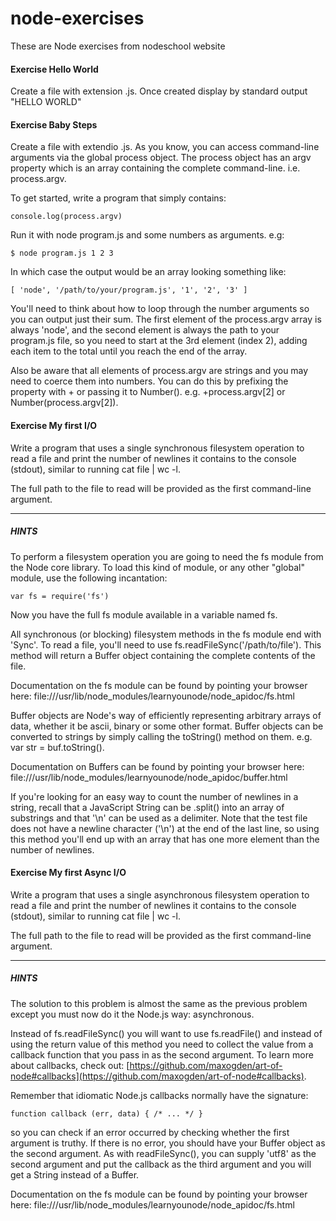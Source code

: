 # node-exercises
These are Node exercises from nodeschool website

#### Exercise Hello World

Create a file with extension .js. Once created display by standard output "HELLO WORLD"

#### Exercise Baby Steps

Create a file with extendio .js. As you know, you can access command-line arguments via the global process object. The process object has an argv property which is an array containing the complete command-line. i.e. process.argv.

To get started, write a program that simply contains:

    console.log(process.argv)

Run it with node program.js and some numbers as arguments. e.g:

    $ node program.js 1 2 3

In which case the output would be an array looking something like:

    [ 'node', '/path/to/your/program.js', '1', '2', '3' ]

You'll need to think about how to loop through the number arguments so  you can output just their sum. The first element of the process.argv array is always 'node', and the second element is always the path to your program.js file, so you need to start at the 3rd element (index 2), adding each item to the total until you reach the end of the array.

Also be aware that all elements of process.argv are strings and you may need to coerce them into numbers. You can do this by prefixing the property with + or passing it to Number(). e.g. +process.argv[2] or Number(process.argv[2]).

#### Exercise My first I/O

Write a program that uses a single synchronous filesystem operation to read a file and print the number of newlines it contains to the console (stdout), similar to running cat file | wc -l.

The full path to the file to read will be provided as the first command-line argument.

-------------------------------------------------------------------------------

##### HINTS

To perform a filesystem operation you are going to need the fs module from the Node core library. To load this kind of module, or any other "global" module, use the following incantation:

    var fs = require('fs')

Now you have the full fs module available in a variable named fs.

All synchronous (or blocking) filesystem methods in the fs module end with 'Sync'. To read a file, you'll need to use fs.readFileSync('/path/to/file'). This method will return a Buffer object containing the complete contents of the file.

Documentation on the fs module can be found by pointing your browser here:
  file:///usr/lib/node_modules/learnyounode/node_apidoc/fs.html

Buffer objects are Node's way of efficiently representing arbitrary arrays of data, whether it be ascii, binary or some other format. Buffer objects can be converted to strings by simply calling the toString() method on them. e.g. var str = buf.toString().

Documentation on Buffers can be found by pointing your browser here:
  file:///usr/lib/node_modules/learnyounode/node_apidoc/buffer.html

If you're looking for an easy way to count the number of newlines in a string, recall that a JavaScript String can be .split() into an array of substrings and that '\n' can be used as a delimiter. Note that the test file does not have a newline character ('\n') at the end of the last line, so using this method you'll end up with an array that has one more element than the number of newlines.

#### Exercise My first Async I/O

Write a program that uses a single asynchronous filesystem operation to read a file and print the number of newlines it contains to the console (stdout), similar to running cat file | wc -l.

The full path to the file to read will be provided as the first command-line argument.

-------------------------------------------------------------------------------

##### HINTS

The solution to this problem is almost the same as the previous problem except you must now do it the Node.js way: asynchronous.

Instead of fs.readFileSync() you will want to use fs.readFile() and instead of using the return value of this method you need to collect the value from a callback function that you pass in as the second argument. To learn more about callbacks, check out: [https://github.com/maxogden/art-of-node#callbacks](https://github.com/maxogden/art-of-node#callbacks).

Remember that idiomatic Node.js callbacks normally have the signature:

    function callback (err, data) { /* ... */ }

so you can check if an error occurred by checking whether the first argument is truthy. If there is no error, you should have your Buffer object as the second argument. As with readFileSync(), you can supply 'utf8' as the second argument and put the callback as the third argument and you will get a String instead of a Buffer.

Documentation on the fs module can be found by pointing your browser here:
  file:///usr/lib/node_modules/learnyounode/node_apidoc/fs.html

